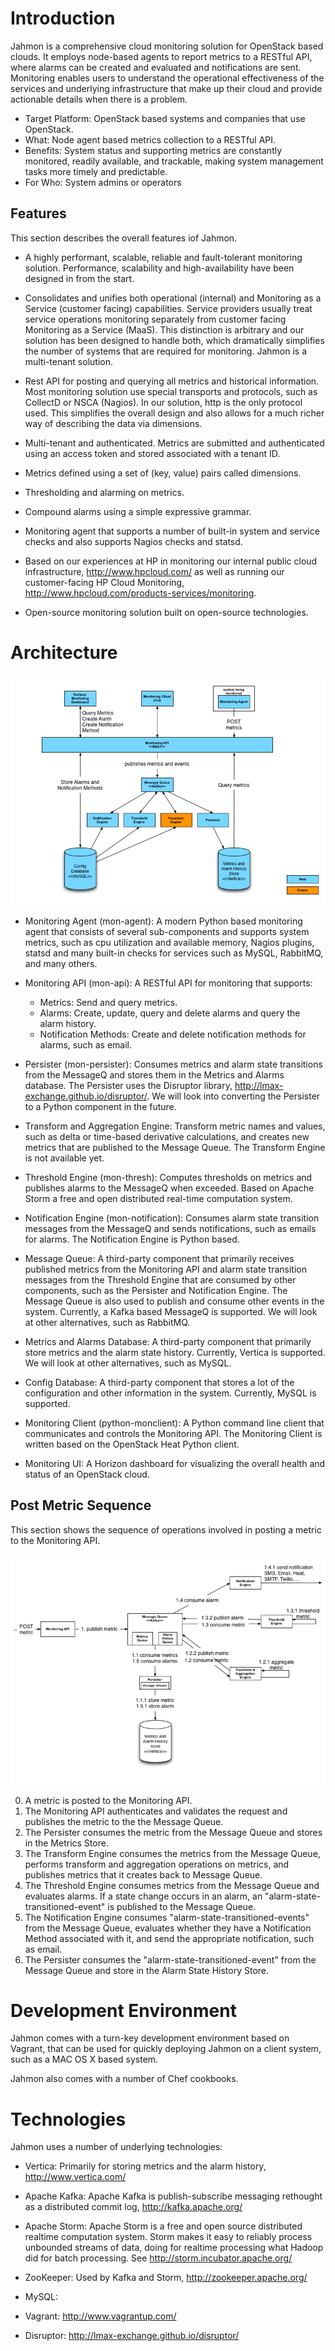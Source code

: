 # Introduction

Jahmon is a comprehensive cloud monitoring solution for OpenStack based clouds. It employs node-based agents to report metrics to a RESTful API, where alarms can be created and evaluated and notifications are sent. Monitoring enables users to understand the operational effectiveness of the services and underlying infrastructure that make up their cloud and provide actionable details when there is a problem.

* Target Platform: OpenStack based systems and companies that use OpenStack.
* What: Node agent based metrics collection to a RESTful API.
* Benefits: System status and supporting metrics are constantly monitored, readily available, and trackable, making system management tasks more timely and predictable. 
* For Who: System admins or operators

## Features

This section describes the overall features iof Jahmon.

* A highly performant, scalable, reliable and fault-tolerant monitoring solution. Performance, scalability and high-availability have been designed in from the start.

* Consolidates and unifies both operational (internal) and Monitoring as a Service (customer facing) capabilities. Service providers usually treat service operations monitoring separately from customer facing Monitoring as a Service (MaaS). This distinction is arbitrary and our solution has been designed to handle both, which dramatically simplifies the number of systems that are required for monitoring. Jahmon is a multi-tenant solution.

* Rest API for posting and querying all metrics and historical information. Most monitoring solution use special transports and protocols, such as CollectD or NSCA (Nagios). In our solution, http is the only protocol used. This simplifies the overall design and also allows for a much richer way of describing the data via dimensions.

* Multi-tenant and authenticated. Metrics are submitted and authenticated using an access token and stored associated with a tenant ID.

* Metrics defined using a set of (key, value) pairs called dimensions.

* Thresholding and alarming on metrics.

* Compound alarms using a simple expressive grammar.

* Monitoring agent that supports a number of built-in system and service checks and also supports Nagios checks and statsd.

* Based on our experiences at HP in monitoring our internal public cloud infrastructure, http://www.hpcloud.com/ as well as running our customer-facing HP Cloud Monitoring, http://www.hpcloud.com/products-services/monitoring.

* Open-source monitoring solution built on open-source technologies.

# Architecture

![Component Diagram](mon-arch-component-diagram.png "Monitoring Component Diagram")

* Monitoring Agent (mon-agent): A modern Python based monitoring agent that consists of several sub-components and supports system metrics, such as cpu utilization and available memory, Nagios plugins, statsd and many built-in checks for services such as MySQL, RabbitMQ, and many others.
 
* Monitoring API (mon-api): A RESTful API for monitoring that supports:

	* Metrics: Send and query metrics.
	* Alarms: Create, update, query and delete alarms and query the alarm history.
	* Notification Methods: Create and delete notification methods for alarms, such as email.
	
* Persister (mon-persister): Consumes metrics and alarm state transitions from the MessageQ and stores them in the Metrics and Alarms database. The Persister uses the Disruptor library, http://lmax-exchange.github.io/disruptor/. We will look into converting the Persister to a Python component in the future.

* Transform and Aggregation Engine: Transform metric names and values, such as delta or time-based derivative calculations, and creates new metrics that are published to the Message Queue. The Transform Engine is not available yet.

* Threshold Engine (mon-thresh): Computes thresholds on metrics and publishes alarms to the MessageQ when exceeded. Based on Apache Storm a free and open distributed real-time computation system.

* Notification Engine (mon-notification): Consumes alarm state transition messages from the MessageQ and sends notifications, such as emails for alarms. The Notification Engine is Python based.

* Message Queue: A third-party component that primarily receives published metrics from the Monitoring API and alarm state transition messages from the Threshold Engine that are consumed by other components, such as the Persister and Notification Engine. The Message Queue is also used to publish and consume other events in the system. Currently, a Kafka based MessageQ is supported. We will look at other alternatives, such as RabbitMQ. 

* Metrics and Alarms Database: A third-party component that primarily store metrics and the alarm state history. Currently, Vertica is supported. We will look at other alternatives, such as MySQL.

* Config Database: A third-party component that stores a lot of the configuration and other information in the system. Currently, MySQL is supported.

* Monitoring Client (python-monclient): A Python command line client that communicates and controls the Monitoring API. The Monitoring Client is written based on the OpenStack Heat Python client.

* Monitoring UI: A Horizon dashboard for visualizing the overall health and status of an OpenStack cloud.

## Post Metric Sequence

This section shows the sequence of operations involved in posting a metric to the Monitoring API.

![Post Metric](mon-arch-post-metric-diagram.png "Post Metric Sequence Diagram")

0. A metric is posted to the Monitoring API.
1. The Monitoring API authenticates and validates the request and publishes the metric to the the Message Queue.
2. The Persister consumes the metric from the Message Queue and stores in the Metrics Store.
3. The Transform Engine consumes the metrics from the Message Queue, performs transform and aggregation operations on metrics, and publishes metrics that it creates back to Message Queue.
4. The Threshold Engine consumes metrics from the Message Queue and evaluates alarms. If a state change occurs in an alarm, an "alarm-state-transitioned-event" is published to the Message Queue.
5. The Notification Engine consumes "alarm-state-transitioned-events" from the Message Queue, evaluates whether they have a Notification Method associated with it, and send the appropriate notification, such as email.
6. The Persister consumes the "alarm-state-transitioned-event" from the Message Queue and store in the Alarm State History Store.


# Development Environment

Jahmon comes with a turn-key development environment based on Vagrant, that can be used for quickly deploying Jahmon on a client system, such as a MAC OS X based system.

Jahmon also comes with a number of Chef cookbooks.

# Technologies

Jahmon uses a number of underlying technologies:

* Vertica: Primarily for storing metrics and the alarm history, http://www.vertica.com/

* Apache Kafka: Apache Kafka is publish-subscribe messaging rethought as a distributed commit log, http://kafka.apache.org/

* Apache Storm: Apache Storm is a free and open source distributed realtime computation system. Storm makes it easy to reliably process unbounded streams of data, doing for realtime processing what Hadoop did for batch processing. See http://storm.incubator.apache.org/

* ZooKeeper: Used by Kafka and Storm, http://zookeeper.apache.org/

* MySQL:

* Vagrant: http://www.vagrantup.com/

* Disruptor: http://lmax-exchange.github.io/disruptor/
